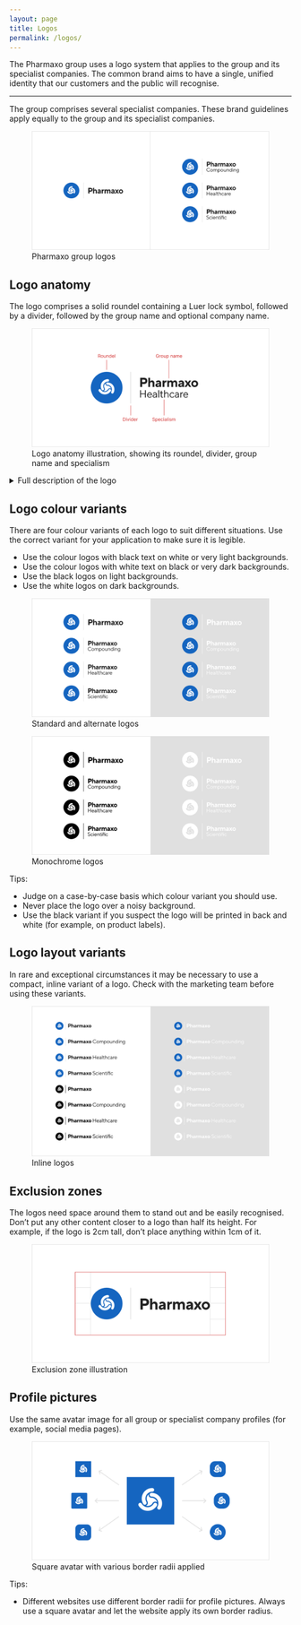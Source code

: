 ```yaml
---
layout: page
title: Logos
permalink: /logos/
---
```


<p class="docs-text--large">The Pharmaxo group uses a logo system that applies to the group and its specialist companies. The common brand aims to have a single, unified identity that our customers and the public will recognise.</p>

---

The group comprises several specialist companies. These brand guidelines apply equally to the group and its specialist companies.

<figure>
    <img src="/images/logos.png">
    <figcaption>Pharmaxo group logos</figcaption>
</figure>

## Logo anatomy

The logo comprises a solid roundel containing a Luer lock symbol, followed by a divider, followed by the group name and optional company name.

<figure>
    <img src="/images/logo-anatomy.png">
    <figcaption>Logo anatomy illustration, showing its roundel, divider, group name and specialism</figcaption>
</figure>

<div class="details-container">
    <details>
        <summary>Full description of the logo</summary>
        <p>Group logo:</p>
        <ol>
            <li>Blue (#1565C0) circle (48px²)</li>
            <li>Containing white (#FFFFFF) lure lock icon (24px²), optically centred</li>
            <li>Followed by a space (12px wide)</li>
            <li>Followed by a light grey (#E0E0E0) divider (1px by 48px)</li>
            <li>Followed by a space (12px wide)</li>
            <li>Followed by group name in title case in dark grey (#212121), typeset in 36px TT Norms Pro Bold with -2.5% letter spacing and 48px line height</li>
        </ol>
        <p>Specialist company logos:</p>
        <ol>
            <li>Blue (#1565C0) circle (48px²)</li>
            <li>Containing white (#FFFFFF) lure lock icon (24px²), optically centred</li>
            <li>Followed by a space (12px wide)</li>
            <li>Followed by a light grey (#E0E0E0) divider (1px by 48px)</li>
            <li>Followed by a space (12px wide)</li>
            <li>Followed by group name in title case in dark grey (#212121), typeset in 20px TT Norms Pro bold with -2.5% letter spacing and 20px line height over division name (in local language) in title case in dark grey (#212121), typeset in 16px TT Norms Pro Regular with -2.5% letter spacing and 16px line height</li>
            <li>All vertically centred</li>
        </ol>
        <p>Black variations: As above, but with all elements in black (#000000). Luer lock is cut out of the circle.</p>
        <p>White variations: As black variations, but with all elements in white (#FFFFFF)</p>
    </details>
</div>


## Logo colour variants

There are four colour variants of each logo to suit different situations. Use the correct variant for your application to make sure it is legible.

* Use the colour logos with black text on white or very light backgrounds.
* Use the colour logos with white text on black or very dark backgrounds.
* Use the black logos on light backgrounds.
* Use the white logos on dark backgrounds.

<figure>
    <img src="/images/std-and-alt-logos.png">
    <figcaption>Standard and alternate logos</figcaption>
</figure>

<figure>
    <img src="/images/monochrome-logos.png">
    <figcaption>Monochrome logos</figcaption>
</figure>

Tips:

* Judge on a case-by-case basis which colour variant you should use.
* Never place the logo over a noisy background.
* Use the black variant if you suspect the logo will be printed in back and white (for example, on product labels).

## Logo layout variants

In rare and exceptional circumstances it may be necessary to use a compact, inline variant of a logo. Check with the marketing team before using these variants.

<figure>
    <img src="/images/inline-logos.png">
    <figcaption>Inline logos</figcaption>
</figure>

## Exclusion zones

The logos need space around them to stand out and be easily recognised. Don’t put any other content closer to a logo than half its height. For example, if the logo is 2cm tall, don’t place anything within 1cm of it.

<figure>
    <img src="/images/exclusion-zone.png">
    <figcaption>Exclusion zone illustration</figcaption>
</figure>

## Profile pictures

Use the same avatar image for all group or specialist company profiles (for example, social media pages).

<figure>
    <img src="/images/avatar.png">
    <figcaption>Square avatar with various border radii applied</figcaption>
</figure>

Tips:

* Different websites use different border radii for profile pictures. Always use a square avatar and let the website apply its own border radius.